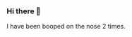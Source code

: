 ### Hi there 👋



I have been booped on the nose <!-- boop-counter -->2<!-- /boop-counter --> times. 

